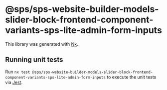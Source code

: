 # @sps/sps-website-builder-models-slider-block-frontend-component-variants-sps-lite-admin-form-inputs

This library was generated with [Nx](https://nx.dev).

## Running unit tests

Run `nx test @sps/sps-website-builder-models-slider-block-frontend-component-variants-sps-lite-admin-form-inputs` to execute the unit tests via [Jest](https://jestjs.io).
